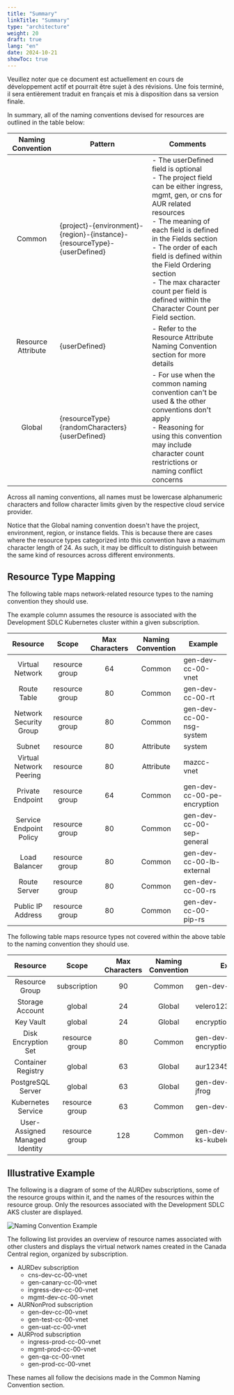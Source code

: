 ```yaml
---
title: "Summary"
linkTitle: "Summary"
type: "architecture"
weight: 20
draft: true
lang: "en"
date: 2024-10-21
showToc: true
---
```


<gcds-alert alert-role="danger" container="full" heading="Avis de traduction" hide-close-btn="true" hide-role-icon="false" is-fixed="false" class="hydrated mb-400">
<gcds-text>Veuillez noter que ce document est actuellement en cours de développement actif et pourrait être sujet à des révisions. Une fois terminé, il sera entièrement traduit en français et mis à disposition dans sa version finale.</gcds-text>
</gcds-alert>

In summary, all of the naming conventions devised for resources are outlined in the table below:

| Naming Convention  | Pattern                                                                  | Comments                                                                                                                                                                                                                                                                                                                                                                |
|:------------------:|--------------------------------------------------------------------------|-------------------------------------------------------------------------------------------------------------------------------------------------------------------------------------------------------------------------------------------------------------------------------------------------------------------------------------------------------------------------|
|       Common       | {project}-{environment}-{region}-{instance}-{resourceType}-{userDefined} | - The userDefined field is optional<br>- The project field can be either ingress, mgmt, gen, or cns for AUR related resources<br>- The meaning of each field is defined in the Fields section<br>- The order of each field is defined within the Field Ordering section<br>- The max character count per field is defined within the Character Count per Field section. |
| Resource Attribute | {userDefined}                                                            | - Refer to the Resource Attribute Naming Convention section for more details                                                                                                                                                                                                                                                                                            |
|       Global       | {resourceType}{randomCharacters}{userDefined}                            | - For use when the common naming convention can't be used & the other conventions don't apply<br>- Reasoning for using this convention may include character count restrictions or naming conflict concerns                                                                                                                                                             |

<div class="mb-400"></div>

Across all naming conventions, all names must be lowercase alphanumeric characters and follow character limits given by the respective cloud service provider.

Notice that the Global naming convention doesn't have the project, environment, region, or instance fields. This is because there are cases where the resource types categorized into this convention have a maximum character length of 24. As such, it may be difficult to distinguish between the same kind of resources across different environments.

## Resource Type Mapping

The following table maps network-related resource types to the naming convention they should use.

The example column assumes the resource is associated with the Development SDLC Kubernetes cluster within a given subscription.

|        Resource         |     Scope      | Max Characters | Naming Convention | Example                     |
|:-----------------------:|:--------------:|:--------------:|:-----------------:|-----------------------------|
|     Virtual Network     | resource group |       64       |      Common       | gen-dev-cc-00-vnet          |
|       Route Table       | resource group |       80       |      Common       | gen-dev-cc-00-rt            |
| Network Security Group  | resource group |       80       |      Common       | gen-dev-cc-00-nsg-system    |
|         Subnet          |    resource    |       80       |     Attribute     | system                      |
| Virtual Network Peering |    resource    |       80       |     Attribute     | mazcc-vnet                  |
|    Private Endpoint     | resource group |       64       |      Common       | gen-dev-cc-00-pe-encryption |
| Service Endpoint Policy | resource group |       80       |      Common       | gen-dev-cc-00-sep-general   |
|      Load Balancer      | resource group |       80       |      Common       | gen-dev-cc-00-lb-external   |
|      Route Server       | resource group |       80       |      Common       | gen-dev-cc-00-rs            |
|    Public IP Address    | resource group |       80       |      Common       | gen-dev-cc-00-pip-rs        |

<div class="mb-400"></div>

The following table maps resource types not covered within the above table to the naming convention they should use.

|            Resource            |     Scope      | Max Characters | Naming Convention | Example                       |
|:------------------------------:|:--------------:|:--------------:|:-----------------:|-------------------------------|
|         Resource Group         |  subscription  |       90       |      Common       | gen-dev-cc-00-rg              |
|        Storage Account         |     global     |       24       |      Global       | velero12345678sa              |
|           Key Vault            |     global     |       24       |      Global       | encryption12345678kv          |
|      Disk Encryption Set       | resource group |       80       |      Common       | gen-dev-cc-00-des-encryption  |
|       Container Registry       |     global     |       63       |      Global       | aur12345678cr                 |
|       PostgreSQL Server        |     global     |       63       |      Global       | gen-dev-cc-00-psql-jfrog      |
|    Kubernetes Service    | resource group |       63       |      Common       | gen-dev-cc-00-ks             |
| User-Assigned Managed Identity | resource group |      128       |      Common       | gen-dev-cc-00-msi-ks-kubelet |

<div class="mb-400"></div>

## Illustrative Example

The following is a diagram of some of the AURDev subscriptions, some of the resource groups within it, and the names of the resources within the resource group. Only the resources associated with the Development SDLC AKS cluster are displayed.

![Naming Convention Example](/images/architecture/organization/naming-convention-example.svg)

The following list provides an overview of resource names associated with other clusters and displays the virtual network names created in the Canada Central region, organized by subscription.

- AURDev subscription
  - cns-dev-cc-00-vnet
  - gen-canary-cc-00-vnet
  - ingress-dev-cc-00-vnet
  - mgmt-dev-cc-00-vnet
- AURNonProd subscription
  - gen-dev-cc-00-vnet
  - gen-test-cc-00-vnet
  - gen-uat-cc-00-vnet
- AURProd subscription
  - ingress-prod-cc-00-vnet
  - mgmt-prod-cc-00-vnet
  - gen-qa-cc-00-vnet
  - gen-prod-cc-00-vnet

These names all follow the decisions made in the Common Naming Convention section.
